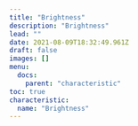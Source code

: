 ```yaml
---
title: "Brightness"
description: "Brightness"
lead: ""
date: 2021-08-09T18:32:49.961Z
draft: false
images: []
menu:
  docs:
    parent: "characteristic"
toc: true
characteristic:
  name: "Brightness"
---
```

